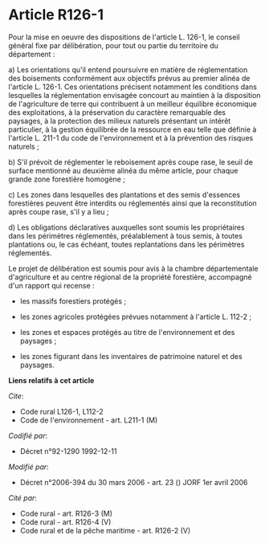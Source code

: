# Article R126-1

Pour la mise en oeuvre des dispositions de l'article L. 126-1, le conseil général fixe par délibération, pour tout ou partie
du territoire du département :

a) Les orientations qu'il entend poursuivre en matière de réglementation des boisements conformément aux objectifs prévus au
premier alinéa de l'article L. 126-1. Ces orientations précisent notamment les conditions dans lesquelles la réglementation
envisagée concourt au maintien à la disposition de l'agriculture de terre qui contribuent à un meilleur équilibre économique
des exploitations, à la préservation du caractère remarquable des paysages, à la protection des milieux naturels présentant
un intérêt particulier, à la gestion équilibrée de la ressource en eau telle que définie à l'article L. 211-1 du code de
l'environnement et à la prévention des risques naturels ;

b) S'il prévoit de réglementer le reboisement après coupe rase, le seuil de surface mentionné au deuxième alinéa du même
article, pour chaque grande zone forestière homogène ;

c) Les zones dans lesquelles des plantations et des semis d'essences forestières peuvent être interdits ou réglementés ainsi
que la reconstitution après coupe rase, s'il y a lieu ;

d) Les obligations déclaratives auxquelles sont soumis les propriétaires dans les périmètres réglementés, préalablement à
tous semis, à toutes plantations ou, le cas échéant, toutes replantations dans les périmètres réglementés.

Le projet de délibération est soumis pour avis à la chambre départementale d'agriculture et au centre régional de la
propriété forestière, accompagné d'un rapport qui recense :

- les massifs forestiers protégés ;

- les zones agricoles protégées prévues notamment à l'article L. 112-2 ;

- les zones et espaces protégés au titre de l'environnement et des paysages ;

- les zones figurant dans les inventaires de patrimoine naturel et des paysages.

**Liens relatifs à cet article**

_Cite_:

  - Code rural L126-1, L112-2
  - Code de l'environnement - art. L211-1 (M)

_Codifié par_:

  - Décret n°92-1290 1992-12-11

_Modifié par_:

  - Décret n°2006-394 du 30 mars 2006 - art. 23 () JORF 1er avril 2006

_Cité par_:

  - Code rural - art. R126-3 (M)
  - Code rural - art. R126-4 (V)
  - Code rural et de la pêche maritime - art. R126-2 (V)
